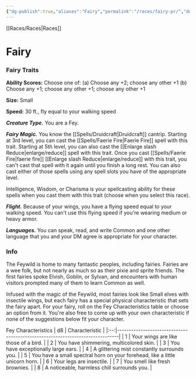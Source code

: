 ```yaml
---
{"dg-publish":true,"aliases":"Fairy","permalink":"/races/fairy-pr/","dgHomeLink":false,"dgPassFrontmatter":true}
---
```


[[Races/Races|Races]]
# Fairy

### Fairy Traits
**Ability Scores:** Choose one of: (a) Choose any +2; choose any other +1 (b) Choose any +1; choose any other +1; choose any other +1

**Size:** Small

**Speed:** 30 ft., fly equal to your walking speed

***Creature Type.*** You are a Fey.

***Fairy Magic.*** You know the [[Spells/Druidcraft|Druidcraft]] cantrip. Starting at 3rd level, you can cast the [[Spells/Faerie Fire|Faerie Fire]] spell with this trait. Starting at 5th level, you can also cast the [[Enlarge slash Reduce|enlarge/reduce]] spell with this trait. Once you cast [[Spells/Faerie Fire|faerie fire]] [[Enlarge slash Reduce|enlarge/reduce]] with this trait, you can't cast that spell with it again until you finish a long rest. You can also cast either of those spells using any spell slots you have of the appropriate level.

Intelligence, Wisdom, or Charisma is your spellcasting ability for these spells when you cast them with this trait (choose when you select this race).

***Flight.*** Because of your wings, you have a flying speed equal to your walking speed. You can't use this flying speed if you're wearing medium or heavy armor.

***Languages.*** You can speak, read, and write Common and one other language that you and your DM agree is appropriate for your character.

### Info
The Feywild is home to many fantastic peoples, including fairies. Fairies are a wee folk, but not nearly as much so as their pixie and sprite friends. The first fairies spoke Elvish, Goblin, or Sylvan, and encounters with human visitors prompted many of them to learn Common as well.

Infused with the magic of the Feywild, most fairies look like Small elves with insectile wings, but each fairy has a special physical characteristic that sets the fairy apart. For your fairy, roll on the Fey Characteristics table or choose an option from it. You're also free to come up with your own characteristic if none of the suggestions below fit your character.

Fey Characteristics
| d8 | Characteristic                                                               |
|:--:|------------------------------------------------------------------------------|
|  1 | Your wings are like those of a bird.                                         |
|  2 | You have shimmering, multicolored skin.                                      |
|  3 | You have exceptionally large ears.                                           |
|  4 | A glittering mist constantly surrounds you.                                  |
|  5 | You have a small spectral horn on your forehead, like a little unicorn horn. |
|  6 | Your legs are insectile.                                                     |
|  7 | You smell like fresh brownies.                                               |
|  8 | A noticeable, harmless chill surrounds you.                                  |